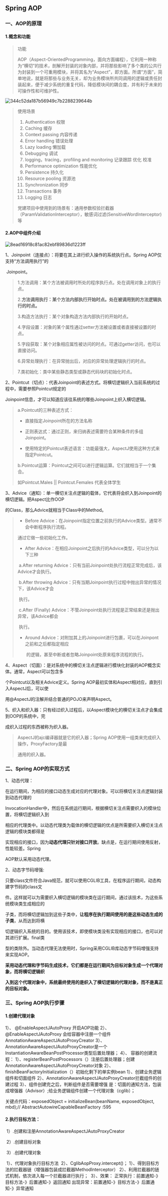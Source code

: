 ## Spring AOP

### 一、AOP的原理

#### 1.概念和功能

> 功能
>
> AOP（Aspect-OrientedProgramming，面向方面编程），它利用一种称为“横切”的技术，剖解开封装的对象内部，并将那些影响了多个类的公共行为封装到一个可重用模块，并将其名为“Aspect”，即方面。所谓“方面”，简单地说，就是将那些与业务无关，却为业务模块所共同调用的逻辑或责任封装起来，便于减少系统的重复代码，降低模块间的耦合度，并有利于未来的可操作性和可维护性。

![344c52da187b56949c7b2288239644b](C:\Users\GTLM\Desktop\344c52da187b56949c7b2288239644b.png)

>使用场景
>
>1. Authentication 权限
>2. Caching 缓存
>3. Context passing 内容传递
>4. Error handling 错误处理
>5. Lazy loading 懒加载
>6. Debugging 调试
>7. logging，tracing，profiling and monitoring 记录跟踪 优化 校准
>8. Performance optimization 性能优化
>9. Persistence 持久化
>10. Resource pooling 资源池
>11. Synchronization 同步
>12. Transactions 事务
>13. Logging 日志
>
>党建项目中使用到的场景有：通用参数校验拦截器（ParamValidationInterceptor），敏感词过滤(SensitiveWordInterceptor)等

#### 2.AOP中组件介绍

![8ead16918c81ac82ebf89836d1223ff](C:\Users\GTLM\Desktop\8ead16918c81ac82ebf89836d1223ff.png)

1、Joinpoint（连接点）：将要在其上进行织入操作的系统执行点。Spring AOP仅支持“方法调用执行”的

​                          Joinpoint。

> 1.方法调用：某个方法被调用时所处的程序执行点。处在调用对象上的执行点。
>
> 2.**方法调用执行：某个方法内部执行开始时点。处在被调用到的方法逻辑执行的时点。**
>
> 3.构造方法执行：某个对象构造方法内部执行的开始时点。
>
> 4.字段设置：对象的某个属性通过setter方法被设置或者直接被设置的时点。
>
> 5.字段获取：某个对象相应属性被访问的时点。可通过getter访问，也可以直接访问。
>
> 6.异常处理执行：在异常抛出后，对应的异常处理逻辑执行的时点。
>
> 7.类初始化：类中某些静态类型或静态代码块的初始化时点。



2、Pointcut（切点）：代表Joinpoint的表述方式。将横切逻辑织入当前系统的过程中，需要参照Pointcut规定的

Joinpoint信息，才可以知道应该往系统的哪些Joinpoint上织入横切逻辑。

> a.Pointcut的三种表述方式：
>
> * 直接指定Joinpoint所在的方法名称
>
> * 正则表达式：通过正则，来归纳表述需要符合某种条件的多组Joinpoint。
>
> * 使用特定的Pointcut表述语言：功能最强大，AspectJ使用这种方式来指定Pointcut。
>
> b.Pointcut运算：Pointcut之间可以进行逻辑运算。它们就相当于一个集合。
>
>    如Pointcut.Males || Pointcut.Females 代表全体学生



3、Advice（通知）：单一横切关注点逻辑的载体，它代表将会织入到Joinpoint的横切逻辑。把Aspect比作OOP

的Class，那么Advice就相当于Class中的Method。

> * Before Advice：在Joinpoint指定位置之前执行的Advice类型。通常不会中断程序执行流程。
>
> 通过它做一些初始化工作。
>
> * After Advice：在相应Joinpoint之后执行的Advice类型，可以分为以下三种
>
> ​       a.After returning Advice：只有当前Joinpoint处执行流程正常完成后，该Advice才会执行。
>
> ​       b.After throwing Advice：只有当期Joinpoint执行过程中抛出异常的情况下，该Advice才会
>
> ​         											执行。
>
> ​       c.After (Finally) Advice：不管Joinpoint处执行流程是正常结束还是抛出异常，该Advice都会
>
> ​		 										执行。
>
> * Around Advice：对附加其上的Joinpoint进行包裹，可以在Joinpont之前和之后都指定相应
>
>   ​                  			的逻辑，甚至中断或者忽略Joinpoint处原来程序流程的执行。



4、Aspect（切面）：是对系统中的横切关注点逻辑进行模块化封装的AOP概念实体。通常，Aspect可以包含多

个Pointcut以及相关Advice定义。Spring AOP最初实体和Aspect相对应，直到引入AspectJ后，可以使

用@AspectJ的注解并结合普通的POJO来声明Aspect。 



5、织入和织入器：只有经过织入过程后，以Aspect模块化的横切关注点才会集成到OOP的系统中，完

成织入过程的东西被称为织入器。

> AspectJ的ajc编译器就是它的织入器；Spring AOP使用一组类来完成织入操作，ProxyFactory是最
>
> 通用的织入器。





### 二、Spring AOP的实现方式

1、动态代理：

在运行期间，为相应的接口动态生成对应的代理对象。可以将横切关注点逻辑封装到动态代理的

InvocationHandler中，然后在系统运行期间，根据横切关注点需要织入的模块位置，将横切逻辑织入到

相应的代理类中。以动态代理类为载体的横切逻辑的优点是所需要织入横切关注点逻辑的模块类都得是

实现相应的接口，因为**动态代理只针对接口开放**。缺点是，在运行期间使用反射，性能较差。Spring

AOP默认采用动态代理。

2、动态字节码增强:

只要class文件符合Java规范，就可以使用CGLIB工具，在程序运行期间，动态构建字节码的class文

件。这样就可以为需要织入横切逻辑的模块类在运行期间，通过该技术，为这些系统模块类生成相应的

子类，而将横切逻辑加到这些子类中，**让程序在执行期间使用的是这些动态生成的子类**，从而达到将横

切逻辑织入系统的目的。使用该技术，即使模块类没有实现相应的接口，也可以对其进行扩展。final类

型的类除外。当动态代理无法使用时，Spring采用CGLIB库动态字节码增强支持来实现AOP。

**采用动态代理和字节码生成技术，它们都是在运行期间为目标对象生成一个代理对象，而将横切逻辑织**

**入到这个代理对象中，系统最终使用的是织入了横切逻辑的代理对象，而不是真正的目标对象。**





### 三、Spring AOP执行步骤

#### 1.创建代理对象

 1）、  @EnableAspectJAutoProxy 开启AOP功能
 2）、  @EnableAspectJAutoProxy 会给容器中注册一个组件 AnnotationAwareAspectJAutoProxyCreator
 3）、  AnnotationAwareAspectJAutoProxyCreator是一个InstantiationAwareBeanPostProcessor类型后置处理器；
 4）、  容器的创建流程：
         1）、registerBeanPostProcessors（）注册后置处理器；创建AnnotationAwareAspectJAutoProxyCreator对象
         2）、finishBeanFactoryInitialization（）初始化剩下的单实例bean
                   1）、创建业务逻辑组件和切面组件
                   2）、AnnotationAwareAspectJAutoProxyCreator拦截组件的创建过程
                   3）、组件创建完之后，判断组件是否需要增强
                            是：切面的通知方法，包装成增强器（Advisor）;给业务逻辑组件创建一个代理对象（cglib）；

关键点代码：exposedObject = initializeBean(beanName, exposedObject, mbd);//  AbstractAutowireCapableBeanFactory :595

#### 2.执行目标方法：

​	1）.创建和注册AnnotationAwareAspectJAutoProxyCreator

​	2）.创建目标对象

​	3）.创建代理对象

​          1）、代理对象执行目标方法
​          2）、CglibAopProxy.intercept()；
​                      1）、得到目标方法的拦截器链（增强器包装成拦截器MethodInterceptor）
​                      2）、利用拦截器的链式机制，依次进入每一个拦截器进行执行；
​                     3）、效果：
​                              正常执行：前置通知-》目标方法-》后置通知-》返回通知
​                              出现异常：前置通知-》目标方法-》后置通知-》异常通知









### 







